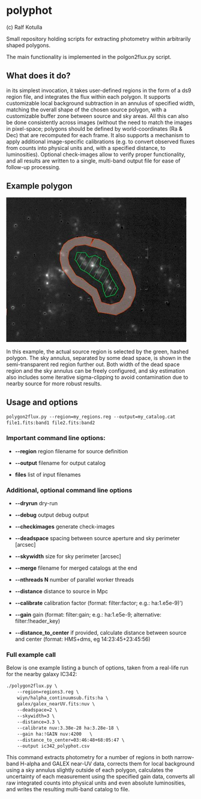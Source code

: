 # polyphot
(c) Ralf Kotulla


Small repository holding scripts for extracting photometry within arbitrarily shaped polygons.

The main functionality is implemented in the polgon2flux.py script.


## What does it do?

in its simplest invocation, it takes user-defined regions in the form of a ds9 region file, and integrates the 
flux within each polygon. It supports customizable local background subtraction 
in an annulus of specified width, matching the overall shape of the chosen source 
polygon, with a customizable buffer zone between source and sky areas. All this can 
also be done consistently across images (without the need to match the images in 
pixel-space; polygons should be defined by world-coordinates (Ra & Dec) that are
recomputed for each frame. It also supports a mechanism to apply additional 
image-specific calibrations (e.g. to convert observed fluxes from counts into physical 
units and, with a specified distance, to luminosities). Optional check-images allow to verify 
proper functionality, and all results are written to a single, multi-band output file for ease of 
follow-up processing.

## Example polygon

![example polygon](docs/demo_ic342.jpg)

In this example, the actual source region is selected by the green, 
hashed polygon. The sky annulus, separated by some dead space, is shown in 
the semi-transparent red region further out. Both width of the dead space
region and the sky annulus can be freely configured, and sky estimation also
includes some iterative sigma-clipping to avoid contamination due to nearby 
source for more robust results.

## Usage and options

    polygon2flux.py --region=my_regions.reg --output=my_catalog.cat file1.fits:band1 file2.fits:band2

### Important command line options:

* **--region** region filename for source definition

* **--output** filename for output catalog

* **files** list of input filenames

### Additional, optional command line options

* **--dryrun**
  dry-run 

* **--debug** output debug output

* **--checkimages** generate check-images

* **--deadspace** spacing between source aperture and sky perimeter [arcsec]

* **--skywidth** size for sky perimeter [arcsec]

* **--merge** filename for merged catalogs at the end

* **--nthreads N** number of parallel worker threads

* **--distance** distance to source in Mpc

* **--calibrate** calibration factor (format: filter:factor; e.g.: ha:1.e5e-9)')

* **--gain** gain (format: filter:gain; e.g.: ha:1.e5e-9; 
alternative: filter:!header_key)

* **--distance_to_center** if provided, calculate distance between source 
and center (format: HMS+dms, eg 14:23:45+23:45:56)



### Full example call

Below is one example listing a bunch of options, taken from a real-life run for the nearby galaxy IC342:

    ./polygon2flux.py \
        --region=regions3.reg \
        wiyn/halpha_continuumsub.fits:ha \
   	    galex/galex_nearUV.fits:nuv \
        --deadspace=2 \
        --skywidth=3 \
	    --distance=3.3 \
        --calibrate nuv:3.38e-28 ha:3.28e-18 \
	    --gain ha:!GAIN nuv:4200   \
        --distance_to_center=03:46:48+68:05:47 \
	    --output ic342_polyphot.csv

This command extracts photometry for a number of regions in both narrow-band H-alpha and GALEX near-UV data, 
corrects them for local background using a sky annulus slightly outside of each polygon, calculates the 
uncertainty of each measurement using the specified gain data, converts all raw integrated counts into physical
units and even absolute luminosities, and writes the resulting multi-band catalog to file.